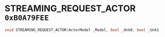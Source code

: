 # STREAMING_REQUEST_ACTOR `0xB0A79FEE`

```cpp
void STREAMING_REQUEST_ACTOR(ActorModel _Model, bool _Unk0, bool _Unk1);
```